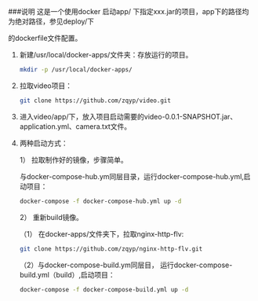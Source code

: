 ###说明
   这是一个使用docker 启动app/ 下指定xxx.jar的项目，app下的路径均为绝对路径，参见deploy/下

的dockerfile文件配置。

1. 新建/usr/local/docker-apps/文件夹：存放运行的项目。

   ```bash
   mkdir -p /usr/local/docker-apps/
   ```
   
2. 拉取video项目：

   ```bash
   git clone https://github.com/zqyp/video.git
   ```

3. 进入video/app/下，放入项目启动需要的video-0.0.1-SNAPSHOT.jar、application.yml、camera.txt文件。

4. 两种启动方式：

   1） 拉取制作好的镜像，步骤简单。

      与docker-compose-hub.ym同层目录，运行docker-compose-hub.yml,启动项目：

      ```bash
      docker-compose -f docker-compose-hub.yml up -d
      ```

   2） 重新build镜像。 

      （1） 在docker-apps/文件夹下，拉取nginx-http-flv:

      ```bash
      git clone https://github.com/zqyp/nginx-http-flv.git
      ```

      （2）与docker-compose-build.ym同层目， 运行docker-compose-build.yml（build）,启动项目：

      ```bash
      docker-compose -f docker-compose-build.yml up -d
      ```

      
